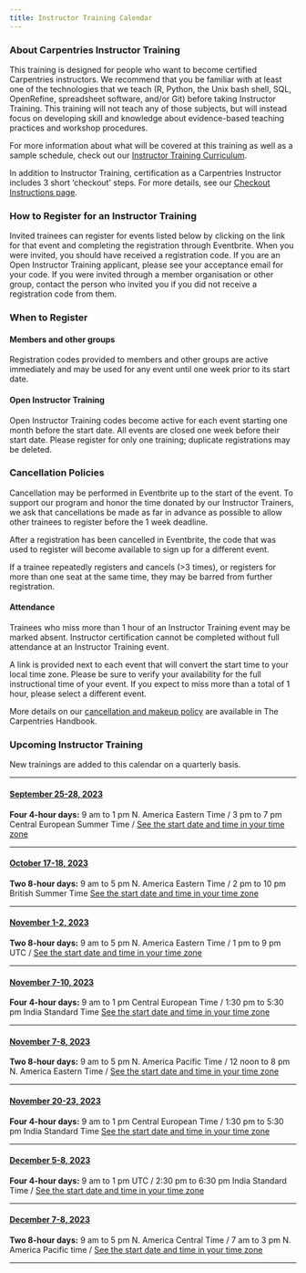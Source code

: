 ```yaml
---
title: Instructor Training Calendar
---
```


### About Carpentries Instructor Training

This training is designed for people who want to become certified Carpentries instructors. We recommend that you be familiar with at least one of the technologies that we teach (R, Python, the Unix bash shell, SQL, OpenRefine, spreadsheet software, and/or Git) before taking Instructor Training. This training will not teach any of those subjects, but will instead focus on developing skill and knowledge about evidence-based teaching practices and workshop procedures.

For more information about what will be covered at this training as well as a sample schedule, check out our [Instructor Training Curriculum](https://carpentries.github.io/instructor-training/).

In addition to Instructor Training, certification as a Carpentries Instructor includes 3 short ‘checkout' steps. For more details, see our [Checkout Instructions page](https://carpentries.github.io/instructor-training/checkout).

### How to Register for an Instructor Training

Invited trainees can register for events listed below by clicking on the link for that event and completing the registration through Eventbrite. When you were invited, you should have received a registration code. If you are an Open Instructor Training applicant, please see your acceptance email for your code. If you were invited through a member organisation or other group, contact the person who invited you if you did not receive a registration code from them.

### When to Register

#### Members and other groups

Registration codes provided to members and other groups are active immediately and may be used for any event until one week prior to its start date.

#### Open Instructor Training

Open Instructor Training codes become active for each event starting one month before the start date. All events are closed one week before their start date. Please register for only one training; duplicate registrations may be deleted.

### Cancellation Policies

Cancellation may be performed in Eventbrite up to the start of the event. To support our program and honor the time donated by our Instructor Trainers, we ask that cancellations be made as far in advance as possible to allow other trainees to register before the 1 week deadline.

After a registration has been cancelled in Eventbrite, the code that was used to register will become available to sign up for a different event.

If a trainee repeatedly registers and cancels (>3 times), or registers for more than one seat at the same time, they may be barred from further registration.

#### Attendance

Trainees who miss more than 1 hour of an Instructor Training event may be marked absent. Instructor certification cannot be completed without full attendance at an Instructor Training event.

A link is provided next to each event that will convert the start time to your local time zone. Please be sure to verify your availability for the full instructional time of your event. If you expect to miss more than a total of 1 hour, please select a different event.

More details on our [cancellation and makeup policy](https://docs.carpentries.org/topic_folders/instructor_training/cancellations_and_makeups.html) are available in The Carpentries Handbook.

### Upcoming Instructor Training

New trainings are added to this calendar on a quarterly basis.


<hr>

#### [September 25-28, 2023](https://www.eventbrite.com/e/online-instructor-training-september-25-28-2023-tickets-649140816657)

**Four 4-hour days:**  9 am to 1 pm N. America Eastern Time / 3 pm to 7 pm Central European Summer Time / [See the start date and time in your time zone](https://www.timeanddate.com/worldclock/fixedtime.html?msg=Instructor+Training+Event&iso=20230925T09&p1=77&ah=4)

<hr>


#### [October 17-18, 2023](https://www.eventbrite.com/e/online-instructor-training-17-18-october-2023-tickets-711572220667)

**Two 8-hour days:** 9 am to 5 pm N. America Eastern Time / 2 pm to 10 pm British Summer Time [See the start date and time in your time zone](https://www.timeanddate.com/worldclock/fixedtime.html?msg=Carpentries+Instructor+Training&iso=20231017T09&p1=77&ah=8)

<hr>


#### [November 1-2, 2023](https://www.eventbrite.com/e/online-instructor-training-1-2-november-2023-tickets-711574066187)

**Two 8-hour days:**   9 am to 5 pm N. America Eastern Time / 1 pm to 9 pm UTC /  [See the start date and time in your time zone](https://www.timeanddate.com/worldclock/fixedtime.html?msg=Carpentries+Instructor+Training&iso=20231101T09&p1=77&ah=8)

<hr>


#### [November 7-10, 2023](https://www.eventbrite.com/e/online-instructor-training-7-10-november-2023-tickets-711576483417)

**Four 4-hour days:** 9 am to 1 pm Central European Time / 1:30 pm to 5:30 pm India Standard Time   [See the start date and time in your time zone](https://www.timeanddate.com/worldclock/fixedtime.html?msg=Carpentries+Instructor+Training&iso=20231107T09&p1=195&ah=4)

<hr>


#### [November 7-8, 2023](https://www.eventbrite.com/e/online-instructor-training-7-8-november-2023-tickets-711575811407)

**Two 8-hour days:** 9 am to 5 pm N. America Pacific Time / 12 noon to 8 pm N. America Eastern Time /  [See the start date and time in your time zone](https://www.timeanddate.com/worldclock/fixedtime.html?msg=Carpentries+Instructor+Training&iso=20231107T09&p1=137&ah=8)

<hr>

#### [November 20-23, 2023](https://www.eventbrite.com/e/online-instructor-training-20-23-november-2023-tickets-719778495857?aff=oddtdtcreator)

**Four 4-hour days:** 9 am to 1 pm Central European Time / 1:30 pm to 5:30 pm India Standard Time   [See the start date and time in your time zone](https://www.timeanddate.com/worldclock/fixedtime.html?iso=20231120T09&p1=37&ah=4)

<hr>


#### [December 5-8, 2023](https://www.eventbrite.com/e/online-instructor-training-5-8-december-2023-tickets-711576994947)

**Four 4-hour days:** 9 am to 1 pm UTC / 2:30 pm to 6:30 pm India Standard Time / [See the start date and time in your time zone](https://www.timeanddate.com/worldclock/fixedtime.html?msg=Carpentries+Instructor+Training&iso=20231205T09&p1=136&ah=4)

<hr>


#### [December 7-8, 2023](https://www.eventbrite.com/e/online-instructor-training-7-8-december-2023-tickets-711578268757)

**Two 8-hour days:** 9 am to 5 pm N. America Central Time / 7 am to 3 pm N. America Pacific time /  [See the start date and time in your time zone](https://www.timeanddate.com/worldclock/fixedtime.html?msg=Carpentries+Instructor+Training&iso=20231207T09&p1=64&ah=8)

<hr>

